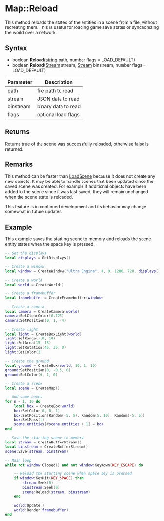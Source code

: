 # Map::Reload

This method reloads the states of the entities in a scene from a file, without recreating them. This is useful for loading game save states or synchonizing the world over a network.

## Syntax

- boolean **Reload**([string](https://www.lua.org/manual/5.4/manual.html#6.4) path, number flags = LOAD_DEFAULT)
- boolean **Reload**([Stream](Stream.md) stream, [Stream](Stream.md) binstream, number flags = LOAD_DEFAULT)

| Parameter | Description |
|---|---|
| path | file path to read |
| stream | JSON data to read |
| binstream | binary data to read |
| flags | optional load flags |

## Returns

Returns true of the scene was successfully reloaded, otherwise false is returned.

## Remarks

This method can be faster than [LoadScene](LoadScene.md) because it does not create any new objects. It may be able to handle scenes that been updated since the saved scene was created. For example if additional objects have been added to the scene since it was last saved, they will remain unchanged when the scene state is reloaded.

This feature is in continued development and its behavior may change somewhat in future updates.

## Example

This example saves the starting scene to memory and reloads the scene entity states when the space key is pressed.

```lua
-- Get the displays
local displays = GetDisplays()

-- Create a window
local window = CreateWindow("Ultra Engine", 0, 0, 1280, 720, displays[1], WINDOW_CENTER + WINDOW_TITLEBAR)

-- Create a world
local world = CreateWorld()

-- Create a framebuffer
local framebuffer = CreateFramebuffer(window)

-- Create a camera
local camera = CreateCamera(world)
camera:SetClearColor(0.125)
camera:SetPosition(0, 1, -4)

-- Create light
local light = CreateBoxLight(world)
light:SetRange(-10, 10)
light:SetArea(15, 15)
light:SetRotation(45, 35, 0)
light:SetColor(2)

-- Create the ground
local ground = CreateBox(world, 10, 1, 10)
ground:SetPosition(0, -0.5, 0)
ground:SetColor(0, 1, 0)

-- Create a scene
local scene = CreateMap()

-- Add some boxes
for n = 1, 10 do
    local box = CreateBox(world)
    box:SetColor(0, 0, 1)
    box:SetPosition(Random(-5, 5), Random(5, 10), Random(-5, 5))
    box:SetMass(1)
    scene.entities[#scene.entities + 1] = box
end

-- Save the starting scene to memory
local stream = CreateBufferStream()
local binstream = CreateBufferStream()
scene:Save(stream, binstream)

-- Main loop
while not window:Closed() and not window:KeyDown(KEY_ESCAPE) do

    -- Reload the starting scene when space key is pressed
    if window:KeyHit(KEY_SPACE) then
        stream:Seek(0)
        binstream:Seek(0)
        scene:Reload(stream, binstream)
    end

    world:Update()
    world:Render(framebuffer)
end
```
